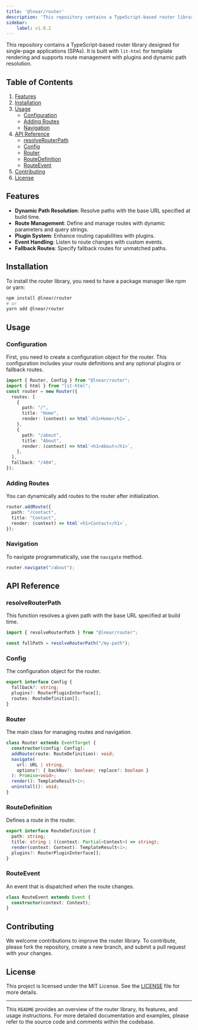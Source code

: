 ```yaml
---
title: '@lnear/router'
description: 'This repository contains a TypeScript-based router library designed for single-page applications (SPAs). It is built with `lit-html` for template rendering...'
sidebar:
    label: v1.0.2
---
```

This repository contains a TypeScript-based router library designed for single-page applications (SPAs). It is built with `lit-html` for template rendering and supports route management with plugins and dynamic path resolution.

## Table of Contents

1. [Features](#features)
2. [Installation](#installation)
3. [Usage](#usage)
   - [Configuration](#configuration)
   - [Adding Routes](#adding-routes)
   - [Navigation](#navigation)
4. [API Reference](#api-reference)
   - [resolveRouterPath](#resolverouterpath)
   - [Config](#config)
   - [Router](#router)
   - [RouteDefinition](#routedefinition)
   - [RouteEvent](#routeevent)
5. [Contributing](#contributing)
6. [License](#license)

## Features

- **Dynamic Path Resolution**: Resolve paths with the base URL specified at build time.
- **Route Management**: Define and manage routes with dynamic parameters and query strings.
- **Plugin System**: Enhance routing capabilities with plugins.
- **Event Handling**: Listen to route changes with custom events.
- **Fallback Routes**: Specify fallback routes for unmatched paths.

## Installation

To install the router library, you need to have a package manager like npm or yarn:

```sh
npm install @lnear/router
# or
yarn add @lnear/router
```

## Usage

### Configuration

First, you need to create a configuration object for the router. This configuration includes your route definitions and any optional plugins or fallback routes.

```typescript
import { Router, Config } from "@lnear/router";
import { html } from "lit-html";
const router = new Router({
  routes: [
    {
      path: "/",
      title: "Home",
      render: (context) => html`<h1>Home</h1>`,
    },
    {
      path: "/about",
      title: "About",
      render: (context) => html`<h1>About</h1>`,
    },
  ],
  fallback: "/404",
});
```

### Adding Routes

You can dynamically add routes to the router after initialization.

```typescript
router.addRoute({
  path: "/contact",
  title: "Contact",
  render: (context) => html`<h1>Contact</h1>`,
});
```

### Navigation

To navigate programmatically, use the `navigate` method.

```typescript
router.navigate("/about");
```

## API Reference

### resolveRouterPath

This function resolves a given path with the base URL specified at build time.

```typescript
import { resolveRouterPath } from "@lnear/router";

const fullPath = resolveRouterPath("/my-path");
```

### Config

The configuration object for the router.

```typescript
export interface Config {
  fallback?: string;
  plugins?: RouterPluginInterface[];
  routes: RouteDefinition[];
}
```

### Router

The main class for managing routes and navigation.

```typescript
class Router extends EventTarget {
  constructor(config: Config);
  addRoute(route: RouteDefinition): void;
  navigate(
    url: URL | string,
    options?: { backNav?: boolean; replace?: boolean }
  ): Promise<void>;
  render(): TemplateResult<1>;
  uninstall(): void;
}
```

### RouteDefinition

Defines a route in the router.

```typescript
export interface RouteDefinition {
  path: string;
  title: string | ((context: Partial<Context>) => string);
  render(context: Context): TemplateResult<1>;
  plugins?: RouterPluginInterface[];
}
```

### RouteEvent

An event that is dispatched when the route changes.

```typescript
class RouteEvent extends Event {
  constructor(context: Context);
}
```

## Contributing

We welcome contributions to improve the router library. To contribute, please fork the repository, create a new branch, and submit a pull request with your changes.

## License

This project is licensed under the MIT License. See the [LICENSE](LICENSE) file for more details.

---

This `README` provides an overview of the router library, its features, and usage instructions. For more detailed documentation and examples, please refer to the source code and comments within the codebase.